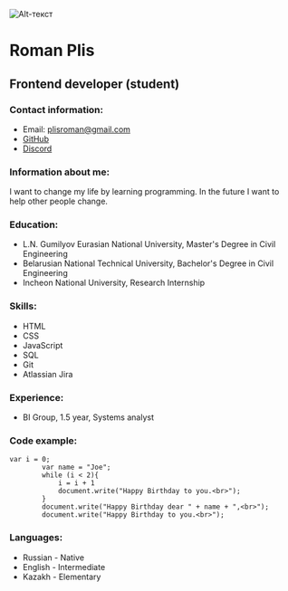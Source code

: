 
![Alt-текст](https://avatars.githubusercontent.com/u/165320065?s=400&u=ba7397022d094990063a4ab1bb5022985f19a573&v=4)
# Roman Plis  
## Frontend developer (student)  
### Contact information:  
* Email: plisroman@gmail.com  
* [GitHub](https://github.com/romanplis)  
* [Discord](https://discordapp.com/users/731065422744518678/)  
### Information about me:  
I want to change my life by learning programming. In the future I want to help other people change.
### Education:  
* L.N. Gumilyov Eurasian National University, Master's Degree in Civil Engineering
* Belarusian National Technical University, Bachelor's Degree in Civil Engineering
* Incheon National University, Research Internship
### Skills:
* HTML
* CSS
* JavaScript
* SQL
* Git
* Atlassian Jira
### Experience:
* BI Group, 1.5 year, Systems analyst
### Code example:
```
var i = 0;
        var name = "Joe";
        while (i < 2){
            i = i + 1
            document.write("Happy Birthday to you.<br>");
        }
        document.write("Happy Birthday dear " + name + ",<br>");
        document.write("Happy Birthday to you.<br>");
```
### Languages:
* Russian - Native
* English - Intermediate
* Kazakh - Elementary